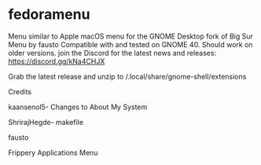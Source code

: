 # fedoramenu
Menu similar to Apple macOS menu for the GNOME Desktop
fork of Big Sur Menu by fausto
Compatible with and tested on GNOME 40. Should work on older versions.
join the Discord for the latest news and releases: https://discord.gg/kNa4CHJX

Grab the latest release and unzip to /.local/share/gnome-shell/extensions

Credits

kaansenol5- Changes to About My System

ShrirajHegde- makefile

fausto

Frippery Applications Menu
